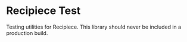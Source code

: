 # Recipiece Test

Testing utilities for Recipiece.
This library should never be included in a production build.
